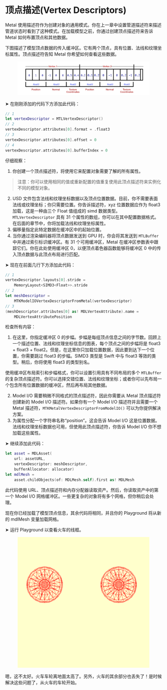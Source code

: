 # 顶点描述(Vertex Descriptors)

Metal 使用描述符作为创建对象的通用模式。你在上一章中设置管道描述符来描述管道状态时看到了这种模式。在加载模型之前，你通过创建顶点描述符来告诉 Metal 如何布置顶点和其他数据。

下图描述了模型顶点数据的传入缓冲区。它有两个顶点，具有位置、法线和纹理坐标属性。顶点描述符告知 Metal 你希望如何查看这些数据。

<figure><img src="../../.gitbook/assets/image (4).png" alt=""><figcaption></figcaption></figure>

➤ 在刚刚添加的代码下方添加此代码：

```swift
// 1
let vertexDescriptor = MTLVertexDescriptor()
// 2
vertexDescriptor.attributes[0].format = .float3
// 3
vertexDescriptor.attributes[0].offset = 0
// 4
vertexDescriptor.attributes[0].bufferIndex = 0
```

仔细观察：

1. 你创建一个顶点描述符，将使用它来配置对象需要了解的所有属性。

> 注意：你可以使用相同的值或重新配置的值重复使用此顶点描述符来实例化不同的模型对象。

2. USD 文件包含法线和纹理坐标数据以及顶点位置数据。目前，你不需要表面法线或纹理坐标；你只需要位置。你告诉描述符，xyz 位置数据应作为 float3 加载，这是一种由三个 Float 值组成的 simd 数据类型。`MTLVertexDescriptor` 具有 31 个属性的数组，你可以在其中配置数据格式。在后面的章节中，你将加载法线和纹理坐标属性。
3. 偏移量指定此特定数据在缓冲区中的起始位置。
4. 当你通过渲染编码器将顶点数据发送到 GPU 时，你会将其发送到 `MTLBuffer` 中并通过索引标识缓冲区。有 31 个可用缓冲区，Metal 在缓冲区参数表中跟踪它们。你在此处使用缓冲区 0，以便顶点着色器函数能够将缓冲区 0 中的传入顶点数据与此顶点布局进行匹配。

➤ 现在在前面几行下方添加此代码：

```swift
// 1
vertexDescriptor.layouts[0].stride =
    MemoryLayout<SIMD3<Float>>.stride
// 2
let meshDescriptor =
    MTKModelIOVertexDescriptorFromMetal(vertexDescriptor)
// 3
(meshDescriptor.attributes[0] as! MDLVertexAttribute).name =
    MDLVertexAttributePosition
```

检查所有内容：

1. 在这里，你指定缓冲区 0 的步幅。步幅是每组顶点信息之间的字节数。回顾上一个描述位置、法线和纹理坐标信息的图表，每个顶点之间的步幅将是 float3 + float3 + float2。但是，在这里你只加载位置数据，因此要到达下一个位置，你需要跳过 float3 的步幅。SIMD3 类型是 Swift 中与 float3 等效的类型。稍后，你将使用 float3 的类型别名。

使用缓冲区布局索引和步幅格式，你可以设置引用具有不同布局的多个 `MTLBuffer` 的复杂顶点描述符。你可以选择交错位置、法线和纹理坐标；或者你可以先布局一个包含所有位置数据的缓冲区，然后再布局其他数据。

2. Model I/O 需要稍微不同格式的顶点描述符，因此你需要从 Metal 顶点描述符创建新的 Model I/O 描述符。如果你有一个 Model I/O 描述符并且需要一个 Metal 描述符，`MTKMetalVertexDescriptorFromModelIO()` 可以为你提供解决方案。
3. 为属性分配一个字符串名称“position”。这会告诉 Model I/O 这是位置数据。法线和纹理坐标数据也可用，但使用此顶点描述符，你告诉 Model I/O 你不想加载这些属性。

➤ 继续添加此代码：

```swift
let asset = MDLAsset(
    url: assetURL,
    vertexDescriptor: meshDescriptor,
    bufferAllocator: allocator)
let mdlMesh =
    asset.childObjects(of: MDLMesh.self).first as! MDLMesh
```

此代码使用 URL、顶点描述符和内存分配器读取资产。然后，你读取资产中的第一个 Model I/O 网格缓冲区。一些更复杂的对象将有多个网格，但你稍后会处理。

现在你已经加载了模型顶点信息，其余代码将相同，并且你的 Playground 将从新的 mdlMesh 变量加载网格。

➤ 运行 Playground 以查看火车的线框。

<figure><img src="../../.gitbook/assets/image (5).png" alt=""><figcaption></figcaption></figure>

嗯，这不太好。火车车轮离地面太高了。另外，火车的其余部分也丢失了！是时候解决这些问题了，从火车的车轮开始。

